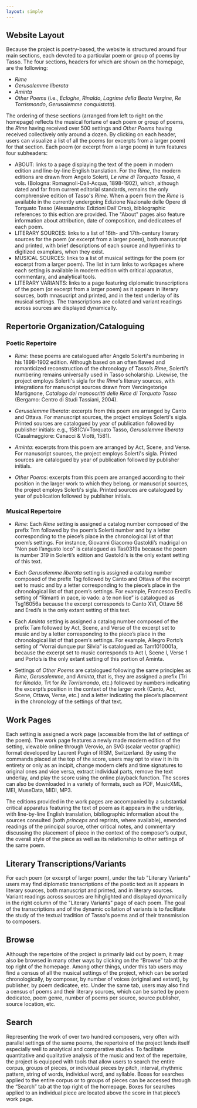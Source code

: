 ```yaml
---
layout: simple
---
```


## **Website Layout**
Because the project is poetry-based, the website is structured around four main sections, each devoted to a particular poem or group of poems by Tasso. The four sections, headers for which are shown on the homepage, are the following:

- <i>Rime</i>
- <i>Gerusalemme liberata</i>
- <i>Aminta</i>
- <i>Other Poems </i> (i.e., <i>Ecloghe</i>, <i>Rinaldo</i>, <i>Lagrime della Beata Vergine</i>, <i>Re Torrismondo</i>, <i>Gerusalemme conquistata</i>).
  
The ordering of these sections (arranged from left to right on the homepage) reflects the musical fortune of each poem or group of poems, the <i>Rime</i> having received over 500 settings and <i>Other Poems</i> having received collectively only around a dozen. 
By clicking on each header, users can visualize a list of all the poems (or excerpts from a larger poem) for that section. Each poem (or excerpt from a large poem) in turn features four subheaders: 

- ABOUT: links to a page displaying the text of the poem in modern edition and line-by-line English translation. For the <i>Rime</i>, the modern editions are drawn from Angelo Solerti, <i>Le rime di Torquato Tasso</i>, 4 vols. (Bologna: Romagnoli-Dall-Acqua, 1898-1902), which, although dated and far from current editorial standards, remains the only comphrensive edition of Tasso's <i>Rime</i>. When a poem from the <i>Rime</i> is available in the currently undergoing Edizione Nazionale delle Opere di Torquato Tasso (Alessandria: Edizioni Dall'Orso), bibliographic references to this edtion are provided. The "About" pages also feature information about attribution, date of composition, and dedicatees of each poem.
- LITERARY SOURCES: links to a list of 16th- and 17th-century literary sources for the poem (or excerpt from a larger poem), both manuscript and printed, with brief descriptions of each source and hyperlinks to digitized examplars, when they exist. 
- MUSICAL SOURCES: links to a list of musical settings for the poem (or excerpt from a larger poem). The list in turn links to workpages where each setting is available in modern edition with critical apparatus, commentary, and analytical tools.
- LITERARY VARIANTS: links to a page featuring diplomatic transcriptions of the poem (or excerpt from a larger poem) as it appears in literary sources, both mnasucript and printed, and in the text underlay of its musical settings. The transcriptions are collated and variant readings across sources are displayed dynamically.

## **Repertorie Organization/Cataloguing**

### **Poetic Repertoire**
- <i>Rime</i>: these poems are catalogued after Angelo Solerti's numbering in his 1898-1902 edition. Although based on an often flawed and romanticized reconstruction of the chronology of Tasso’s <i>Rime</i>, Solerti’s numbering remains universally used in Tasso scholarship. Likewise, the project employs Solerti's sigla for the <i>Rime</i>'s literary sources, with integrations for manuscript sources drawn from Vercingetorige Martignone, <i>Catalogo dei manoscritti delle Rime di Torquato Tasso </i> (Bergamo: Centro di Studi Tassiani, 2004).

- <i>Gerusalemme liberata</i>: excerpts from this poem are arranged by Canto and Ottava. For manuscript sources, the project employs Solerti's sigla. Printed sources are catalogued by year of publication followed by publisher initials: e.g., 1581CV=Torquato Tasso, <i>Gerusalemme liberata</i> (Casalmaggiore: Canacci & Viotti, 1581).

- <i>Aminta</i>: excerpts from this poem are arranged by Act, Scene, and Verse. For manuscript sources, the project employs Solerti's sigla. Printed sources are catalogued by year of publication followed by publisher initials.

- <i>Other Poems</i>: excerpts from this poem are arranged according to their position in the larger work to which they belong. or manuscript sources, the project employs Solerti's sigla. Printed sources are catalogued by year of publication followed by publisher initials.

### **Musical Repertoire**
- <i>Rime</i>: Each <i>Rime</i> setting is assigned a catalog number composed of the prefix Trm followed by the poem’s Solerti number and by a letter corresponding to the piece’s place in the chronological list of that poem’s settings. For instance, Giovanni Giacomo Gastoldi’s madrigal on “Non può l’angusto loco” is catalogued as Tas0319a because the poem is number 319 in Solerti’s edition and Gastoldi’s is the only extant setting of this text.

- Each <i>Gerusalemme liberata</i> setting is assigned a catalog number composed of the prefix Tsg followed by Canto and Ottava of the excerpt set to music and by a letter corresponding to the piece’s place in the chronological list of that poem’s settings. For example, Francesco Eredi’s setting of “Rimanti in pace, io vado: a te non lice” is catalogued as Tsg16056a because the excerpt corresponds to Canto XVI, Ottave 56 and Eredi’s is the only extant setting of this text.

- Each <i>Aminta</i> setting is assigned a catalog number composed of the prefix Tam followed by Act, Scene, and Verse of the excerpt set to music and by a letter corresponding to the piece’s place in the chronological list of that poem’s settings. For example, Allegro Porto’s setting of “Vorrai dunque pur Silvia” is catalogued as Tam1010001a, because the excerpt set to music corresponds to Act I, Scene I, Verse 1 and Porto’s is the only extant setting of this portion of Aminta.

- Settings of <i>Other Poems</i> are catalogued following the same principles as <i>Rime</i>, <i>Gerusalemme</i>, and <i>Aminta</i>, that is, they are assigned a prefix (Tri for <i>Rinaldo</i>, Trt for <i>Re Torrismondo</i>, etc.) followed by numbers indicating the excerpt’s position in the context of the larger work (Canto, Act, Scene, Ottava, Verse, etc.) and a letter indicating the piece’s placement in the chronology of the settings of that text.


## **Work Pages**
Each setting is assigned a work page (accessible from the list of settings of the poem). The work page features a newly made modern edition of the setting, viewable online through Verovio, an SVG (scalar vector graphic) format developed by Laurent Pugin of RISM, Switzerland. By using the commands placed at the top of the score, users may opt to view it in its entirety or only as an incipit, change modern clefs and time signatures to original ones and vice versa, extract individual parts, remove the text underlay, and play the score using the online playback function. The scores can also be downloaded in a variety of formats, such as PDF, MusicXML, MEI, MuseData, MIDI, MP3. 

The editions provided in the work pages are accompanied by a substantial critical apparatus featuring the text of poem as it appears in the underlay, with line-by-line English translation, bibliographic information about the sources consulted (both <i>princeps</i> and reprints, where available), emended readings of the principal source, other critical notes, and commentary discussing the placement of piece in the context of the composer’s output, the overall style of the piece as well as its relationship to other settings of the same poem.


## **Literary Transcriptions/Variants**
For each poem (or excerpt of larger poem), under the tab "Literary Variants" users may find diplomatic transcriptions of the poetic text as it appears in literary sources, both manuscript and printed, and in literary sources. Variant readings across sources are hihglighted and displayed dynamically in the right column of the "Literary Variants" page of each poem. The goal of the transcriptions and of the dynamic collation of variants is to facilitate the study of the textual tradition of Tasso's poems and of their transmission to composers.


## **Browse**
Although the repertoire of the project is primarily laid out by poem, it may also be browsed in many other ways by clicking on the “Browse” tab at the top right of the homepage. Among other things, under this tab users may find a census of all the musical settings of the project, which can be sorted chronologically, by composer, by number of voices (original and extant), by publisher, by poem dedicatee, etc. Under the same tab, users may also find a census of poems and their literary sources, which can be sorted by poem dedicatee, poem genre,  number of poems per source, source publisher, source location, etc.


## **Search**
Representing the work of over two hundred composers, very often with parallel settings of the same poems, the repertoire of the project lends itself especially well to analytical and comparative studies. To facilitate quantitative and qualitative analysis of the music and text of the repertoire, the project is equipped with tools that allow users to search the entire corpus, groups of pieces, or individual pieces by pitch, interval, rhythmic pattern, string of words, individual word, and syllable. Boxes for searches applied to the entire corpus or to groups of pieces can be accessed through the “Search” tab at the top right of the homepage. Boxes for searches applied to an individual piece are located above the score in that piece’s work page.




